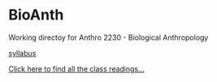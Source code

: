 # BioAnth

Working directoy for Anthro 2230 - Biological Anthropology

[syllabus](https://github.com/MarcKissel/BioAnth/blob/master/Anthropology%202230_%20Biological%20Anthropology.pdf)

[Click here to find all the class readings...](https://drive.google.com/drive/folders/1WNJx2Tol6IsUcFox0rTBLgtfk0vq8HXg?usp=sharing)